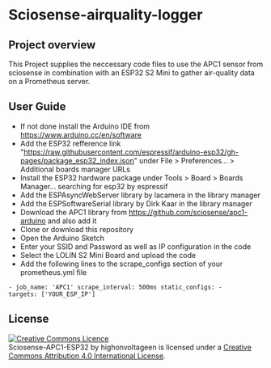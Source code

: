 # Sciosense-airquality-logger



## Project overview

This Project supplies the neccessary code files to use the APC1 sensor from sciosense in combination with an ESP32 S2 Mini to gather air-quality data on a Prometheus server.

## User Guide
 - If not done install the Arduino IDE from https://www.arduino.cc/en/software
 - Add the ESP32 refference link "https://raw.githubusercontent.com/espressif/arduino-esp32/gh-pages/package_esp32_index.json" under File > Preferences... > Additional boards manager URLs
 - Install the ESP32 hardware package under Tools > Board > Boards Manager... searching for esp32 by espressif
 - Add the ESPAsyncWebServer library by lacamera in the library manager
 - Add the ESPSoftwareSerial library by Dirk Kaar in the library manager
 - Download the APC1 library from https://github.com/sciosense/apc1-arduino and also add it
 - Clone or download this repository
 - Open the Arduino Sketch
 - Enter your SSID and Password as well as IP configuration in the code
 - Select the LOLIN S2 Mini Board and upload the code
 - Add the following lines to the scrape_configs section of your prometheus.yml file

  
  <code>- job_name: 'APC1' 
      scrape_interval: 500ms
      static_configs:
        - targets: ['YOUR_ESP_IP']</code>
  

  
## License

<a rel="license" href="http://creativecommons.org/licenses/by/4.0/"><img alt="Creative Commons Licence"
style="border-width:0" src="https://i.creativecommons.org/l/by/4.0/80x15.png" /></a><br /><span
xmlns:dct="http://purl.org/dc/terms/" property="dct:title">Sciosense-APC1-ESP32</span> by <span
xmlns:cc="http://creativecommons.org/ns#" property="cc:attributionName">highonvoltageen
</span> is licensed under a <a rel="license" href="http://creativecommons.org/licenses/by/4.0/">
Creative Commons Attribution 4.0 International License</a>.

